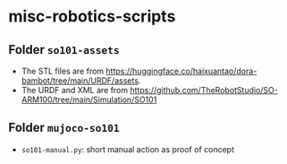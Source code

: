 # misc-robotics-scripts

## Folder `so101-assets`
* The STL files are from https://huggingface.co/haixuantao/dora-bambot/tree/main/URDF/assets.
* The URDF and XML are from https://github.com/TheRobotStudio/SO-ARM100/tree/main/Simulation/SO101

## Folder `mujoco-so101`
* `so101-manual.py`: short manual action as proof of concept

